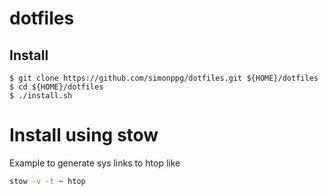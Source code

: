 # dotfiles

## Install
```shell
$ git clone https://github.com/simonppg/dotfiles.git ${HOME}/dotfiles
$ cd ${HOME}/dotfiles
$ ./install.sh
```

# Install using stow

Example to generate sys links to htop like
```bash
stow -v -t ~ htop
```
